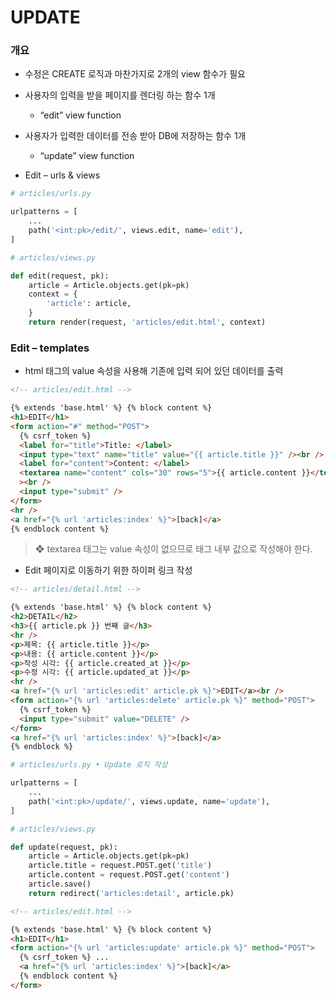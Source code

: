 # UPDATE

### 개요

- 수정은 CREATE 로직과 마찬가지로 2개의 view 함수가 필요
- 사용자의 입력을 받을 페이지를 렌더링 하는 함수 1개
  - “edit” view function
- 사용자가 입력한 데이터를 전송 받아 DB에 저장하는 함수 1개

  - “update” view function

- Edit – urls & views

```python
# articles/urls.py

urlpatterns = [
	...
	path('<int:pk>/edit/', views.edit, name='edit'),
]
```

```python
# articles/views.py

def edit(request, pk):
	article = Article.objects.get(pk=pk)
	context = {
		'article': article,
	}
	return render(request, 'articles/edit.html', context)
```

### Edit – templates

- html 태그의 value 속성을 사용해 기존에 입력 되어 있던 데이터를 출력

```html
<!-- articles/edit.html -->

{% extends 'base.html' %} {% block content %}
<h1>EDIT</h1>
<form action="#" method="POST">
  {% csrf_token %}
  <label for="title">Title: </label>
  <input type="text" name="title" value="{{ article.title }}" /><br />
  <label for="content">Content: </label>
  <textarea name="content" cols="30" rows="5">{{ article.content }}</textarea
  ><br />
  <input type="submit" />
</form>
<hr />
<a href="{% url 'articles:index' %}">[back]</a>
{% endblock content %}
```

> ❖ textarea 태그는 value 속성이 없으므로 태그 내부 값으로 작성해야 한다.

- Edit 페이지로 이동하기 위한 하이퍼 링크 작성

```html
<!-- articles/detail.html -->

{% extends 'base.html' %} {% block content %}
<h2>DETAIL</h2>
<h3>{{ article.pk }} 번째 글</h3>
<hr />
<p>제목: {{ article.title }}</p>
<p>내용: {{ article.content }}</p>
<p>작성 시각: {{ article.created_at }}</p>
<p>수정 시각: {{ article.updated_at }}</p>
<hr />
<a href="{% url 'articles:edit' article.pk %}">EDIT</a><br />
<form action="{% url 'articles:delete' article.pk %}" method="POST">
  {% csrf_token %}
  <input type="submit" value="DELETE" />
</form>
<a href="{% url 'articles:index' %}">[back]</a>
{% endblock %}
```

```python
# articles/urls.py • Update 로직 작성

urlpatterns = [
	...
	path('<int:pk>/update/', views.update, name='update'),
]
```

```python
# articles/views.py

def update(request, pk):
	article = Article.objects.get(pk=pk)
	article.title = request.POST.get('title')
	article.content = request.POST.get('content')
	article.save()
	return redirect('articles:detail', article.pk)
```

```html
<!-- articles/edit.html -->

{% extends 'base.html' %} {% block content %}
<h1>EDIT</h1>
<form action="{% url 'articles:update' article.pk %}" method="POST">
  {% csrf_token %} ...
  <a href="{% url 'articles:index' %}">[back]</a>
  {% endblock content %}
</form>
```
